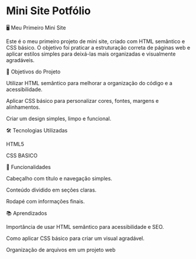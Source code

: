 # Mini Site Potfólio  

🖥️ Meu Primeiro Mini Site

Este é o meu primeiro projeto de mini site, criado com HTML semântico e CSS básico. O objetivo foi praticar a estruturação correta de páginas web e aplicar estilos simples para deixá-las mais organizadas e visualmente agradáveis.

📌 Objetivos do Projeto

Utilizar HTML semântico para melhorar a organização do código e a acessibilidade.

Aplicar CSS básico para personalizar cores, fontes, margens e alinhamentos.

Criar um design simples, limpo e funcional.

🛠️ Tecnologias Utilizadas

HTML5

CSS BASICO

🚀 Funcionalidades

Cabeçalho com título e navegação simples.

Conteúdo dividido em seções claras.

Rodapé com informações finais.

📚 Aprendizados

Importância de usar HTML semântico para acessibilidade e SEO.

Como aplicar CSS básico para criar um visual agradável.

Organização de arquivos em um projeto web